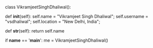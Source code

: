 class VikramjeetSinghDhaliwal():
    
  def __init__(self):
    self.name = "Vikramjeet Singh Dhaliwal";
    self.username = "vsdhaliwal";
    self.location = "New Delhi, India";
  
  def __str__(self):
    return self.name

if __name__ == '__main__':
    me = VikramjeetSinghDhaliwal()
